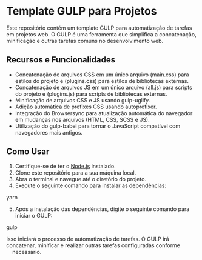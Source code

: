 # Template GULP para Projetos

Este repositório contém um template GULP para automatização de tarefas em projetos web. O GULP é uma ferramenta que simplifica a concatenação, minificação e outras tarefas comuns no desenvolvimento web.

## Recursos e Funcionalidades

- Concatenação de arquivos CSS em um único arquivo (main.css) para estilos do projeto e (plugins.css) para estilos de bibliotecas externas.
- Concatenação de arquivos JS em um único arquivo (all.js) para scripts do projeto e (plugins.js) para scripts de bibliotecas externas.
- Minificação de arquivos CSS e JS usando gulp-uglify.
- Adição automática de prefixes CSS usando autoprefixer.
- Integração do Browsersync para atualização automática do navegador em mudanças nos arquivos (HTML, CSS, SCSS e JS).
- Utilização do gulp-babel para tornar o JavaScript compatível com navegadores mais antigos.

## Como Usar

1. Certifique-se de ter o [Node.js](https://nodejs.org/) instalado.
2. Clone este repositório para a sua máquina local.
3. Abra o terminal e navegue até o diretório do projeto.
4. Execute o seguinte comando para instalar as dependências:

yarn

5. Após a instalação das dependências, digite o seguinte comando para iniciar o GULP:

gulp

Isso iniciará o processo de automatização de tarefas. O GULP irá concatenar, minificar e realizar outras tarefas configuradas conforme &nbsp;&nbsp;&nbsp;&nbsp;necessário.
